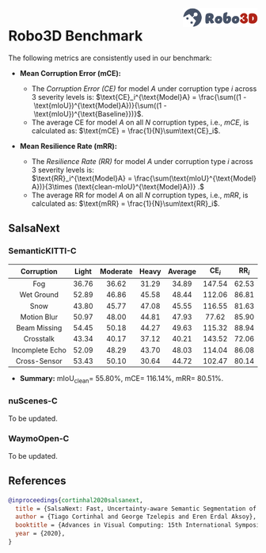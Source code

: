 <img src="../figs/logo2.png" align="right" width="30%">

# Robo3D Benchmark

The following metrics are consistently used in our benchmark:

- **Mean Corruption Error (mCE):**
  - The *Corruption Error (CE)* for model $A$ under corruption type $i$ across 3 severity levels is:
  $\text{CE}_i^{\text{Model}A} = \frac{\sum((1 - \text{mIoU})^{\text{Model}A})}{\sum((1 - \text{mIoU})^{\text{Baseline}})}$.
  - The average CE for model $A$ on all $N$ corruption types, i.e., *mCE*, is calculated as: $\text{mCE} = \frac{1}{N}\sum\text{CE}_i$.
  
- **Mean Resilience Rate (mRR):**
  - The *Resilience Rate (RR)* for model $A$ under corruption type $i$ across 3 severity levels is:
  $\text{RR}_i^{\text{Model}A} = \frac{\sum(\text{mIoU}^{\text{Model}A})}{3\times (\text{clean-mIoU}^{\text{Model}A})} .$
  - The average RR for model $A$ on all $N$ corruption types, i.e., *mRR*, is calculated as: $\text{mRR} = \frac{1}{N}\sum\text{RR}_i$.


## SalsaNext

### SemanticKITTI-C
| Corruption      | Light | Moderate | Heavy | Average | $\text{CE}_i$ | $\text{RR}_i$ |
| :-------------: | :---: | :------: | :---: | :-----: | :-----------: | :-----------: |
| Fog             | 36.76 | 36.62 | 31.29 | 34.89 | 147.54 | 62.53 |
| Wet Ground      | 52.89 | 46.86 | 45.58 | 48.44 | 112.06 | 86.81 |
| Snow            | 43.80 | 45.77 | 47.08 | 45.55 | 116.55 | 81.63 |
| Motion Blur     | 50.97 | 48.00 | 44.81 | 47.93 | 77.62 | 85.90 |
| Beam Missing    | 54.45 | 50.18 | 44.27 | 49.63 | 115.32 | 88.94 |
| Crosstalk       | 43.34 | 40.17 | 37.12 | 40.21 | 143.52 | 72.06 |
| Incomplete Echo | 52.09 | 48.29 | 43.70 | 48.03 | 114.04 | 86.08 |
| Cross-Sensor    | 53.43 | 50.10 | 30.64 | 44.72 | 102.47 | 80.14 |

- **Summary:** $\text{mIoU}_{\text{clean}} =$ 55.80%, $\text{mCE} =$ 116.14%, $\text{mRR} =$ 80.51%.


### nuScenes-C
To be updated.


### WaymoOpen-C
To be updated.


## References

```bib
@inproceedings{cortinhal2020salsanext,
  title = {SalsaNext: Fast, Uncertainty-aware Semantic Segmentation of LiDAR Point Clouds for Autonomous Driving},
  author = {Tiago Cortinhal and George Tzelepis and Eren Erdal Aksoy},
  booktitle = {Advances in Visual Computing: 15th International Symposium},
  year = {2020},
}
```
